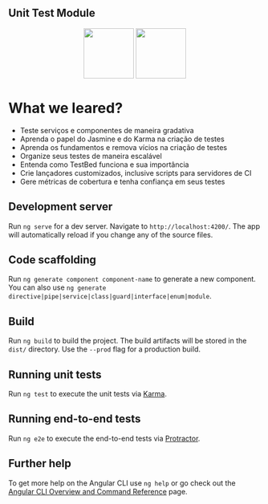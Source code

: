  <div>
  <h2>Unit Test Module</h2>
</div>

<div>
  <div align="center">
     <img src="https://cdn.jsdelivr.net/gh/devicons/devicon/icons/angularjs/angularjs-plain.svg" width="100px"/>
    <img src="https://user-images.githubusercontent.com/87393381/212582105-607ebcb7-d78e-4b99-82c6-d6e36a0f554e.png" width="100px"/>
  </div>
</div>


# What we leared?

* Teste serviços e componentes de maneira gradativa
* Aprenda o papel do Jasmine e do Karma na criação de testes
* Aprenda os fundamentos e remova vícios na criação de testes
* Organize seus testes de maneira escalável
* Entenda como TestBed funciona e sua importância
* Crie lançadores customizados, inclusive scripts para servidores de CI
* Gere métricas de cobertura e tenha confiança em seus testes

## Development server

Run `ng serve` for a dev server. Navigate to `http://localhost:4200/`. The app will automatically reload if you change any of the source files.

## Code scaffolding

Run `ng generate component component-name` to generate a new component. You can also use `ng generate directive|pipe|service|class|guard|interface|enum|module`.

## Build

Run `ng build` to build the project. The build artifacts will be stored in the `dist/` directory. Use the `--prod` flag for a production build.

## Running unit tests

Run `ng test` to execute the unit tests via [Karma](https://karma-runner.github.io).

## Running end-to-end tests

Run `ng e2e` to execute the end-to-end tests via [Protractor](http://www.protractortest.org/).

## Further help

To get more help on the Angular CLI use `ng help` or go check out the [Angular CLI Overview and Command Reference](https://angular.io/cli) page.
